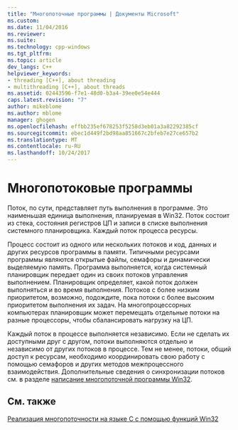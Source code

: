 ```yaml
---
title: "Многопоточные программы | Документы Microsoft"
ms.custom: 
ms.date: 11/04/2016
ms.reviewer: 
ms.suite: 
ms.technology: cpp-windows
ms.tgt_pltfrm: 
ms.topic: article
dev_langs: C++
helpviewer_keywords:
- threading [C++], about threading
- multithreading [C++], about threads
ms.assetid: 02443596-f7e1-48d0-b3a4-39ee0e54e444
caps.latest.revision: "7"
author: mikeblome
ms.author: mblome
manager: ghogen
ms.openlocfilehash: effbb235ef678253f5258d3eb01a3a82292385cf
ms.sourcegitcommit: ebec1d449f2bd98aa851667c2bfeb7e27ce657b2
ms.translationtype: MT
ms.contentlocale: ru-RU
ms.lasthandoff: 10/24/2017
---
```

# <a name="multithread-programs"></a>Многопотоковые программы
Поток, по сути, представляет путь выполнения в программе. Это наименьшая единица выполнения, планируемая в Win32. Поток состоит из стека, состояния регистров ЦП и записи в списке выполнения системного планировщика. Каждый поток процесса ресурсы.  
  
 Процесс состоит из одного или нескольких потоков и код, данных и других ресурсов программы в памяти. Типичными ресурсами программы являются открытые файлы, семафоры и динамически выделяемую память. Программа выполняется, когда системный планировщик передает один из своих потоков управления выполнением. Планировщик определяет, какой поток должен выполняться и во время выполнения. Потоков с более низким приоритетом, возможно, подождите, пока потоки с более высоким приоритетом выполнения их задач. На многопроцессорных компьютерах планировщик может перемещать отдельные потоки на разные процессоры, чтобы сбалансировать нагрузку на ЦП.  
  
 Каждый поток в процессе выполняется независимо. Если не сделать их доступными друг с другом, потоки выполняются отдельно и независимо от других потоков в процессе. Тем не менее, потоки, общий доступ к ресурсам, необходимо координировать свою работу с помощью семафоров и других методов межпроцессного взаимодействия. Дополнительные сведения о синхронизации потоков см. в разделе [написание многопоточной программы Win32](../parallel/writing-a-multithreaded-win32-program.md).  
  
## <a name="see-also"></a>См. также  
 [Реализация многопоточности на языке C с помощью функций Win32](../parallel/multithreading-with-c-and-win32.md)